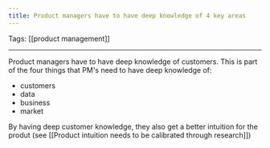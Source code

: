 ```yaml
---
title: Product managers have to have deep knowledge of 4 key areas
---
```

Tags: [[product management]]

---

Product managers have to have deep knowledge of customers. This is part of the four things that PM's need to have deep knowledge of:
- customers
- data
- business
- market

By having deep customer knowledge, they also get a better intuition for the produt (see [[Product intuition needs to be calibrated through research]])
